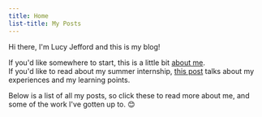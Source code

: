 ```yaml
---
title: Home
list-title: My Posts
---
```


Hi there, I'm Lucy Jefford and this is my blog!

If you'd like somewhere to start, this is a little bit [about me](https://lucyjefford.github.io/my-blog/about-me/).  
If you'd like to read about my summer internship, [this post](https://lucyjefford.github.io/my-blog/summer-internship/) talks about my experiences and my learning points. 

Below is a list of all my posts, so click these to read more about me, and some of the work I've gotten up to. 😊

